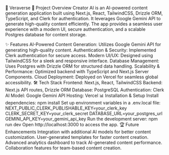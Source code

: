 📌 Veraverse
🚀 Project Overview
Creator AI is an AI-powered content generation application built using Next.js, React, TailwindCSS, Drizzle ORM, TypeScript, and Clerk for authentication. It leverages Google Gemini API to generate high-quality content efficiently. The app provides a seamless user experience with a modern UI, secure authentication, and a scalable Postgres database for content storage.

✨ Features
AI-Powered Content Generation: Utilizes Google Gemini API for generating high-quality content.
Authentication & Security: Implemented Clerk authentication for secure access.
Modern UI/UX: Designed using TailwindCSS for a sleek and responsive interface.
Database Management: Uses Postgres with Drizzle ORM for structured data handling.
Scalability & Performance: Optimized backend with TypeScript and Next.js Server Components.
Cloud Deployment: Deployed on Vercel for seamless global accessibility.
🛠️ Tech Stack
Frontend: Next.js, React, TailwindCSS
Backend: Next.js API routes, Drizzle ORM
Database: PostgreSQL
Authentication: Clerk
AI Model: Google Gemini API
Hosting: Vercel
📊 Installation & Setup
Install dependencies:
npm install
Set up environment variables in a .env.local file:
NEXT_PUBLIC_CLERK_PUBLISHABLE_KEY=your_clerk_key
CLERK_SECRET_KEY=your_clerk_secret
DATABASE_URL=your_postgres_url
GEMINI_API_KEY=your_gemini_api_key
Run the development server:
npm run dev
Open http://localhost:3000 to access the app.
🏆 Future Enhancements
Integration with additional AI models for better content customization.
User-generated templates for faster content creation.
Advanced analytics dashboard to track AI-generated content performance.
Collaboration features for team-based content creation.
